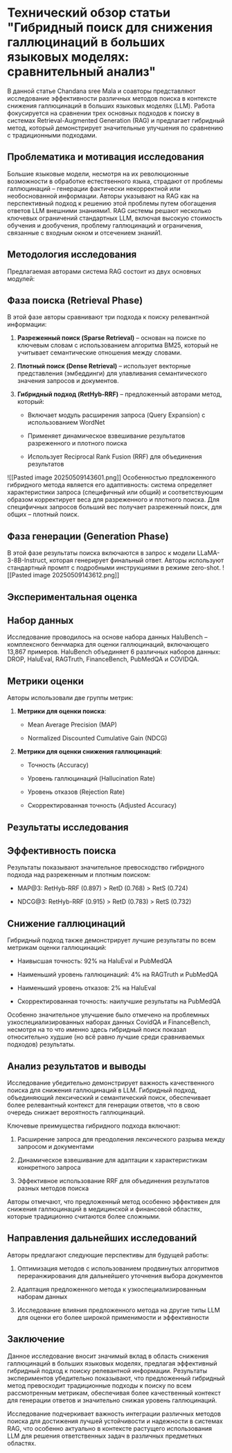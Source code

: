# Технический обзор статьи "Гибридный поиск для снижения галлюцинаций в больших языковых моделях: сравнительный анализ"

В данной статье Chandana sree Mala и соавторы представляют исследование эффективности различных методов поиска в контексте снижения галлюцинаций в больших языковых моделях (LLM). Работа фокусируется на сравнении трех основных подходов к поиску в системах Retrieval-Augmented Generation (RAG) и предлагает гибридный метод, который демонстрирует значительные улучшения по сравнению с традиционными подходами.

## Проблематика и мотивация исследования

Большие языковые модели, несмотря на их революционные возможности в обработке естественного языка, страдают от проблемы галлюцинаций – генерации фактически некорректной или необоснованной информации. Авторы указывают на RAG как на перспективный подход к решению этой проблемы путем обогащения ответов LLM внешними знаниями1. RAG системы решают несколько ключевых ограничений стандартных LLM, включая высокую стоимость обучения и дообучения, проблему галлюцинаций и ограничения, связанные с входным окном и отсечением знаний1.

## Методология исследования

Предлагаемая авторами система RAG состоит из двух основных модулей:

## Фаза поиска (Retrieval Phase)

В этой фазе авторы сравнивают три подхода к поиску релевантной информации:

1. **Разреженный поиск (Sparse Retrieval)** – основан на поиске по ключевым словам с использованием алгоритма BM25, который не учитывает семантические отношения между словами.
    
2. **Плотный поиск (Dense Retrieval)** – использует векторные представления (эмбеддинги) для улавливания семантического значения запросов и документов.
    
3. **Гибридный подход (RetHyb-RRF)** – предложенный авторами метод, который:
    
    - Включает модуль расширения запроса (Query Expansion) с использованием WordNet
        
    - Применяет динамическое взвешивание результатов разреженного и плотного поиска
        
    - Использует Reciprocal Rank Fusion (RRF) для объединения результатов
        
![[Pasted image 20250509143601.png]]
Особенностью предложенного гибридного метода является его адаптивность: система определяет характеристики запроса (специфичный или общий) и соответствующим образом корректирует веса для разреженного и плотного поиска. Для специфичных запросов больший вес получает разреженный поиск, для общих – плотный поиск.

## Фаза генерации (Generation Phase)

В этой фазе результаты поиска включаются в запрос к модели LLaMA-3-8B-Instruct, которая генерирует финальный ответ. Авторы используют стандартный промпт с подробными инструкциями в режиме zero-shot.
![[Pasted image 20250509143612.png]]
## Экспериментальная оценка

## Набор данных

Исследование проводилось на основе набора данных HaluBench – комплексного бенчмарка для оценки галлюцинаций, включающего 13,867 примеров. HaluBench объединяет 6 различных наборов данных: DROP, HaluEval, RAGTruth, FinanceBench, PubMedQA и COVIDQA.

## Метрики оценки

Авторы использовали две группы метрик:

1. **Метрики для оценки поиска**:
    
    - Mean Average Precision (MAP)
        
    - Normalized Discounted Cumulative Gain (NDCG)
        
2. **Метрики для оценки снижения галлюцинаций**:
    
    - Точность (Accuracy)
        
    - Уровень галлюцинаций (Hallucination Rate)
        
    - Уровень отказов (Rejection Rate)
        
    - Скорректированная точность (Adjusted Accuracy)
        

## Результаты исследования

## Эффективность поиска

Результаты показывают значительное превосходство гибридного подхода над разреженным и плотным поиском:

- MAP@3: RetHyb-RRF (0.897) > RetD (0.768) > RetS (0.724)
    
- NDCG@3: RetHyb-RRF (0.915) > RetD (0.783) > RetS (0.732)
    

## Снижение галлюцинаций

Гибридный подход также демонстрирует лучшие результаты по всем метрикам оценки галлюцинаций:

- Наивысшая точность: 92% на HaluEval и PubMedQA
    
- Наименьший уровень галлюцинаций: 4% на RAGTruth и PubMedQA
    
- Наименьший уровень отказов: 2% на HaluEval
    
- Скорректированная точность: наилучшие результаты на PubMedQA
    

Особенно значительное улучшение было отмечено на проблемных узкоспециализированных наборах данных CovidQA и FinanceBench, несмотря на то что именно здесь гибридный поиск показал относительно худшие (но всё равно лучшие среди сравниваемых подходов) результаты.

## Анализ результатов и выводы

Исследование убедительно демонстрирует важность качественного поиска для снижения галлюцинаций в LLM. Гибридный подход, объединяющий лексический и семантический поиск, обеспечивает более релевантный контекст для генерации ответов, что в свою очередь снижает вероятность галлюцинаций.

Ключевые преимущества гибридного подхода включают:

1. Расширение запроса для преодоления лексического разрыва между запросом и документами
    
2. Динамическое взвешивание для адаптации к характеристикам конкретного запроса
    
3. Эффективное использование RRF для объединения результатов разных методов поиска
    

Авторы отмечают, что предложенный метод особенно эффективен для снижения галлюцинаций в медицинской и финансовой областях, которые традиционно считаются более сложными.

## Направления дальнейших исследований

Авторы предлагают следующие перспективы для будущей работы:

1. Оптимизация методов с использованием продвинутых алгоритмов переранжирования для дальнейшего уточнения выбора документов
    
2. Адаптация предложенного метода к узкоспециализированным наборам данных
    
3. Исследование влияния предложенного метода на другие типы LLM для оценки его более широкой применимости и эффективности
    

## Заключение

Данное исследование вносит значимый вклад в область снижения галлюцинаций в больших языковых моделях, предлагая эффективный гибридный подход к поиску релевантной информации. Результаты экспериментов убедительно показывают, что предложенный гибридный метод превосходит традиционные подходы к поиску по всем рассмотренным метрикам, обеспечивая более качественный контекст для генерации ответов и значительно снижая уровень галлюцинаций.

Исследование подчеркивает важность интеграции различных методов поиска для достижения лучшей устойчивости и надежности в системах RAG, что особенно актуально в контексте растущего использования LLM для решения ответственных задач в различных предметных областях.
